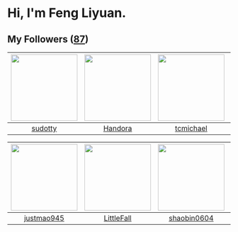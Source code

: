 # Hi, I'm Feng Liyuan.

## My Followers ([87](https://github.com/SunRunAway?tab=followers))

| <img src="https://avatars.githubusercontent.com/u/4898483?v=4" width="150" height="150" /> | <img src="https://avatars.githubusercontent.com/u/25010034?v=4" width="150" height="150" /> | <img src="https://avatars.githubusercontent.com/u/1506474?v=4" width="150" height="150" /> | <img src="https://avatars.githubusercontent.com/u/566037?v=4" width="150" height="150" /> |
| :----------------------------------------------------------------------------------------: | :-----------------------------------------------------------------------------------------: | :----------------------------------------------------------------------------------------: | :---------------------------------------------------------------------------------------: |
|                            [sudotty](https://github.com/sudotty)                           |                            [Handora](https://github.com/Handora)                            |                          [tcmichael](https://github.com/tcmichael)                         |                         [shijiayun](https://github.com/shijiayun)                         |

| <img src="https://avatars.githubusercontent.com/u/619331?v=4" width="150" height="150" /> | <img src="https://avatars.githubusercontent.com/u/30543181?v=4" width="150" height="150" /> | <img src="https://avatars.githubusercontent.com/u/10383?v=4" width="150" height="150" /> | <img src="https://avatars.githubusercontent.com/u/41463486?v=4" width="150" height="150" /> |
| :---------------------------------------------------------------------------------------: | :-----------------------------------------------------------------------------------------: | :--------------------------------------------------------------------------------------: | :-----------------------------------------------------------------------------------------: |
|                        [justmao945](https://github.com/justmao945)                        |                         [LittleFall](https://github.com/LittleFall)                         |                       [shaobin0604](https://github.com/shaobin0604)                      |                            [zibralu](https://github.com/zibralu)                            |